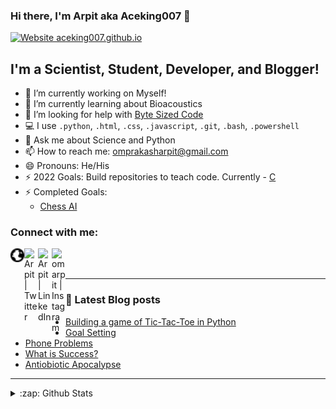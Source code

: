 <!--
**aceking007/aceking007** is a ✨ _special_ ✨ repository because its `README.md` (this file) appears on your GitHub profile.

Here are some ideas to get you started:

- 🔭 I’m currently working on ...
- 🌱 I’m currently learning ...
- 👯 I’m looking to collaborate on ...
- 🤔 I’m looking for help with ...
- 💬 Ask me about ...
- 📫 How to reach me: ...
- 😄 Pronouns: ...
- ⚡ Fun fact: ...
-->

### Hi there, I'm Arpit aka Aceking007 👋
[![Website aceking007.github.io](https://img.shields.io/website-up-down-green-red/http/shields.io.svg)][website]

## I'm a Scientist, Student, Developer, and Blogger!
- 🔭 I’m currently working on Myself!
- 🌱 I’m currently learning about Bioacoustics
- 🤔 I’m looking for help with [Byte Sized Code](https://github.com/aceking007/Byte-Sized-Code)
- 💻 I use `.python`, `.html`, `.css`, `.javascript`, `.git`, `.bash`, `.powershell`
- 💬 Ask me about Science and Python
- 📫 How to reach me: omprakasharpit@gmail.com
- 😄 Pronouns: He/His
- ⚡ 2022 Goals: Build repositories to teach code. Currently - [C](https://github.com/aceking007/LearnC)
- ⚡ Completed Goals:
	- [Chess AI](https://aceking007.github.io/chess/)

### Connect with me:

[<img align="left" alt="aceking007.github.io" width="22px" src="https://raw.githubusercontent.com/iconic/open-iconic/master/svg/globe.svg" />][website]
[<img align="left" alt="Arpit | Twitter" width="22px" src="https://cdn.jsdelivr.net/npm/simple-icons@v3/icons/twitter.svg" />][twitter]
[<img align="left" alt="Arpit | LinkedIn" width="22px" src="https://cdn.jsdelivr.net/npm/simple-icons@v3/icons/linkedin.svg" />][linkedin]
[<img align="left" alt="omarpit | Instagram" width="22px" src="https://cdn.jsdelivr.net/npm/simple-icons@v3/icons/instagram.svg" />][instagram]

<br />
<br />

---

### 📘 Latest Blog posts
<!-- BLOG-POST-LIST:START -->
- [Building a game of Tic-Tac-Toe in Python](https://medium.com/byte-sized-code/building-a-game-of-tic-tac-toe-in-python-72dd59c5f240?source=rss-cbf16fc671fd------2)
- [Goal Setting](https://aceking007.github.io/blog/Goal-Setting/)
- [Phone Problems](https://aceking007.github.io/blog/Phone-Problems/)
- [What is Success?](https://aceking007.github.io/blog/What-Is-Success/)
- [Antiobiotic Apocalypse](https://aceking007.github.io/blog/Antibiotic-Apocalypse/)
<!-- BLOG-POST-LIST:END -->

---

<details>
  <summary>:zap: Github Stats</summary>

  <img align="left" alt="Aceking007's Github Stats" src="https://github-readme-stats.vercel.app/api?username=aceking007&show_icons=true&hide_border=true" />

<br />

</details>

<br />

[website]: https://aceking007.github.io/
[instagram]: https://www.instagram.com/om_arpit/?hl=en
[twitter]: https://twitter.com/arpit_omprakash
[linkedin]:https://www.linkedin.com/in/arpit-omprakash-59b748161/
